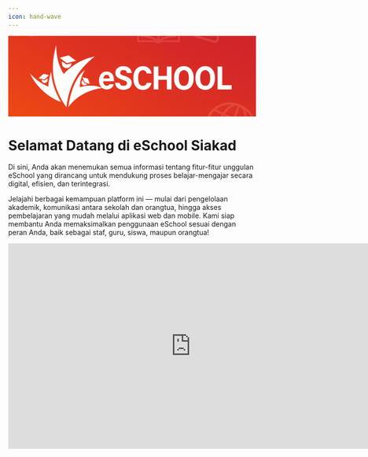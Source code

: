 ```yaml
---
icon: hand-wave
---
```


<p align="center">
  <img src="Banner eSchool.png" class="cover"/>
</p>

# <i class="fa-solid fa-hands"></i> Selamat Datang di eSchool Siakad

Di sini, Anda akan menemukan semua informasi tentang fitur-fitur unggulan eSchool yang dirancang untuk mendukung proses belajar-mengajar secara digital, efisien, dan terintegrasi.

Jelajahi berbagai kemampuan platform ini — mulai dari pengelolaan akademik, komunikasi antara sekolah dan orangtua, hingga akses pembelajaran yang mudah melalui aplikasi web dan mobile. Kami siap membantu Anda memaksimalkan penggunaan eSchool sesuai dengan peran Anda, baik sebagai staf, guru, siswa, maupun orangtua!

<iframe width="742" height="418"
    src="https://www.youtube.com/embed/2iZ1-l0GkNo"
    title="Video YouTube"
    frameborder="0"
    allow="accelerometer; autoplay; clipboard-write; encrypted-media; gyroscope; picture-in-picture; web-share"
    referrerpolicy="strict-origin-when-cross-origin"
    allowfullscreen>
</iframe>